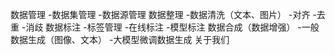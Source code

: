 数据管理
    -数据集管理
    -数据源管理
数据整理
    -数据清洗（文本、图片）
    -对齐
    -去重
    -消歧
数据标注
    -标签管理
    -在线标注
    -模型标注
数据合成（数据增强）
    -一般数据生成（图像、文本）
    -大模型微调数据生成
关于我们